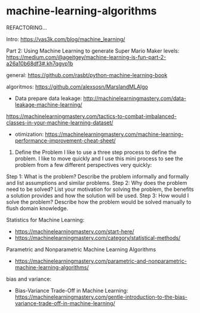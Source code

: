 # machine-learning-algorithms

REFACTORING...


Intro: https://vas3k.com/blog/machine_learning/

Part 2: Using Machine Learning to generate Super Mario Maker levels: https://medium.com/@ageitgey/machine-learning-is-fun-part-2-a26a10b68df3#.kh7qgvp1b

general: https://github.com/rasbt/python-machine-learning-book

algoritmos: https://github.com/alexsosn/MarslandMLAlgo

- Data prepare
data leakage: http://machinelearningmastery.com/data-leakage-machine-learning/

https://machinelearningmastery.com/tactics-to-combat-imbalanced-classes-in-your-machine-learning-dataset/

- otimization: https://machinelearningmastery.com/machine-learning-performance-improvement-cheat-sheet/




1. Define the Problem
I like to use a three step process to define the problem. I like to move quickly and I use this mini process to see the problem from a few different perspectives very quickly:

Step 1: What is the problem? Describe the problem informally and formally and list assumptions and similar problems.
Step 2: Why does the problem need to be solved? List your motivation for solving the problem, the benefits a solution provides and how the solution will be used.
Step 3: How would I solve the problem? Describe how the problem would be solved manually to flush domain knowledge.



Statistics for Machine Learning: 
- https://machinelearningmastery.com/start-here/
- https://machinelearningmastery.com/category/statistical-methods/

Parametric and Nonparametric Machine Learning Algorithms
- https://machinelearningmastery.com/parametric-and-nonparametric-machine-learning-algorithms/

bias and variance:
- Bias-Variance Trade-Off in Machine Learning: https://machinelearningmastery.com/gentle-introduction-to-the-bias-variance-trade-off-in-machine-learning/
